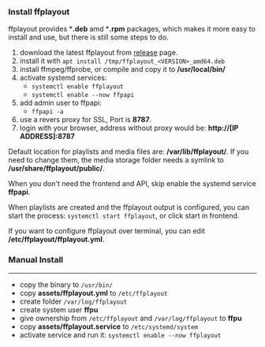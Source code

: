 ### Install ffplayout

ffplayout provides ***.deb** amd ***.rpm** packages, which makes it more easy to install and use, but there is still some steps to do.

1. download the latest ffplayout from [release](https://github.com/ffplayout/ffplayout/releases/latest) page.
2. install it with `apt install /tmp/ffplayout_<VERSION>_amd64.deb`
3. install ffmpeg/ffprobe, or compile and copy it to **/usr/local/bin/**
4. activate systemd services:
    - `systemctl enable ffplayout`
    - `systemctl enable --now ffpapi`
5. add admin user to ffpapi:
    - `ffpapi -a`
6. use a revers proxy for SSL, Port is **8787**.
7. login with your browser, address without proxy would be: **http://[IP ADDRESS]:8787**

Default location for playlists and media files are: **/var/lib/ffplayout/**. If you need to change them, the media storage folder needs a symlink to **/usr/share/ffplayout/public/**.

When you don't need the frontend and API, skip enable the systemd service **ffpapi**.

When playlists are created and the ffplayout output is configured, you can start the process: `systemctl start ffplayout`, or click start in frontend.

If you want to configure ffplayout over terminal, you can edit **/etc/ffplayout/ffplayout.yml**.

### Manual Install
-----

- copy the binary to `/usr/bin/`
- copy **assets/ffplayout.yml** to `/etc/ffplayout`
- create folder `/var/log/ffplayout`
- create system user **ffpu**
- give ownership from `/etc/ffplayout` and `/var/log/ffplayout` to **ffpu**
- copy **assets/ffplayout.service** to `/etc/systemd/system`
- activate service and run it: `systemctl enable --now ffplayout`
